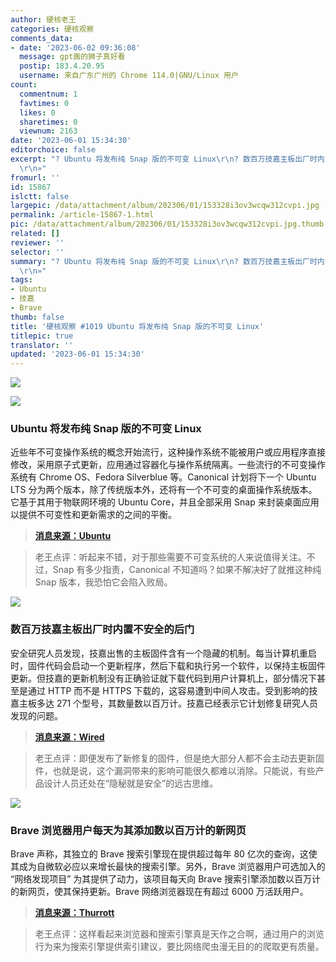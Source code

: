 ```yaml
---
author: 硬核老王
categories: 硬核观察
comments_data:
- date: '2023-06-02 09:36:08'
  message: gpt画的狮子真好看
  postip: 183.4.20.95
  username: 来自广东广州的 Chrome 114.0|GNU/Linux 用户
count:
  commentnum: 1
  favtimes: 0
  likes: 0
  sharetimes: 0
  viewnum: 2163
date: '2023-06-01 15:34:30'
editorchoice: false
excerpt: "? Ubuntu 将发布纯 Snap 版的不可变 Linux\r\n? 数百万技嘉主板出厂时内置不安全的后门\r\n? Brave 浏览器用户每天为其添加数以百万计的新网页\r\n»
  \r\n»"
fromurl: ''
id: 15867
islctt: false
largepic: /data/attachment/album/202306/01/153328i3ov3wcqw312cvpi.jpg
permalink: /article-15867-1.html
pic: /data/attachment/album/202306/01/153328i3ov3wcqw312cvpi.jpg.thumb.jpg
related: []
reviewer: ''
selector: ''
summary: "? Ubuntu 将发布纯 Snap 版的不可变 Linux\r\n? 数百万技嘉主板出厂时内置不安全的后门\r\n? Brave 浏览器用户每天为其添加数以百万计的新网页\r\n»
  \r\n»"
tags:
- Ubuntu
- 技嘉
- Brave
thumb: false
title: '硬核观察 #1019 Ubuntu 将发布纯 Snap 版的不可变 Linux'
titlepic: true
translator: ''
updated: '2023-06-01 15:34:30'
---
```


![](/data/attachment/album/202306/01/153328i3ov3wcqw312cvpi.jpg)


![](/data/attachment/album/202306/01/153339dd7j7727dyqy7je2.jpg)


### Ubuntu 将发布纯 Snap 版的不可变 Linux


近些年不可变操作系统的概念开始流行，这种操作系统不能被用户或应用程序直接修改，采用原子式更新，应用通过容器化与操作系统隔离。一些流行的不可变操作系统有 Chrome OS、Fedora Silverblue 等。Canonical 计划将下一个 Ubuntu LTS 分为两个版本，除了传统版本外，还将有一个不可变的桌面操作系统版本。它基于其用于物联网环境的 Ubuntu Core，并且全部采用 Snap 来封装桌面应用以提供不可变性和更新需求的之间的平衡。



> 
> **[消息来源：Ubuntu](https://ubuntu.com//blog/ubuntu-core-an-immutable-linux-desktop)**
> 
> 
> 



> 
> 老王点评：听起来不错，对于那些需要不可变系统的人来说值得关注。不过，Snap 有多少指责，Canonical 不知道吗？如果不解决好了就推这种纯 Snap 版本，我恐怕它会陷入败局。
> 
> 
> 


![](/data/attachment/album/202306/01/153354i22m21g2wa731pa3.jpg)


### 数百万技嘉主板出厂时内置不安全的后门


安全研究人员发现，技嘉出售的主板固件含有一个隐藏的机制。每当计算机重启时，固件代码会启动一个更新程序，然后下载和执行另一个软件，以保持主板固件更新。但技嘉的更新机制没有正确验证就下载代码到用户计算机上，部分情况下甚至是通过 HTTP 而不是 HTTPS 下载的，这容易遭到中间人攻击。受到影响的技嘉主板多达 271 个型号，其数量数以百万计。技嘉已经表示它计划修复研究人员发现的问题。



> 
> **[消息来源：Wired](https://www.wired.com/story/gigabyte-motherboard-firmware-backdoor/)**
> 
> 
> 



> 
> 老王点评：即便发布了新修复的固件，但是绝大部分人都不会主动去更新固件，也就是说，这个漏洞带来的影响可能很久都难以消除。只能说，有些产品设计人员还处在“隐秘就是安全”的远古思维。
> 
> 
> 


![](/data/attachment/album/202306/01/153407cwsbwog21xx5cwxb.jpg)


### Brave 浏览器用户每天为其添加数以百万计的新网页


Brave 声称，其独立的 Brave 搜索引擎现在提供超过每年 80 亿次的查询，这使其成为自微软必应以来增长最快的搜索引擎。另外，Brave 浏览器用户可选加入的 “网络发现项目” 为其提供了动力，该项目每天向 Brave 搜索引擎添加数以百万计的新网页，使其保持更新。Brave 网络浏览器现在有超过 6000 万活跃用户。



> 
> **[消息来源：Thurrott](https://www.thurrott.com/cloud/web-browsers/283850/brave-releases-its-search-api)**
> 
> 
> 



> 
> 老王点评：这样看起来浏览器和搜索引擎真是天作之合啊，通过用户的浏览行为来为搜索引擎提供索引建议，要比网络爬虫漫无目的的爬取更有质量。
> 
> 
>